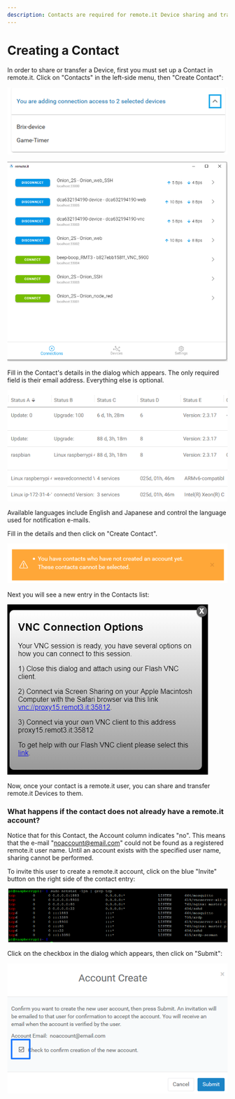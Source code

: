 ```yaml
---
description: Contacts are required for remote.it Device sharing and transfer.
---
```


# Creating a Contact

In order to share or transfer a Device, first you must set up a Contact in remote.it. Click on "Contacts" in the left-side menu, then "Create Contact":

![](../../.gitbook/assets/image%20%28438%29.png)

![](../../.gitbook/assets/image%20%28508%29.png)

Fill in the Contact's details in the dialog which appears.  The only required field is their email address. Everything else is optional.

![](../../.gitbook/assets/image%20%28145%29.png)

Available languages include English and Japanese and control the language used for notification e-mails.

Fill in the details and then click on "Create Contact".  

![](../../.gitbook/assets/image%20%28281%29.png)

Next you will see a new entry in the Contacts list:

![](../../.gitbook/assets/image%20%28126%29.png)

Now, once your contact is a remote.it user, you can share and transfer remote.it Devices to them.

### What happens if the contact does not already have a remote.it account?

Notice that for this Contact, the Account column indicates "no".  This means that the e-mail "noaccount@email.com" could not be found as a registered remote.it user name.  Until an account exists with the specified user name, sharing cannot be performed.

To invite this user to create a remote.it account, click on the blue "Invite" button on the right side of the contact entry:

![](../../.gitbook/assets/image%20%28106%29.png)

Click on the checkbox in the dialog which appears, then click on "Submit":

![](../../.gitbook/assets/image%20%2827%29.png)

